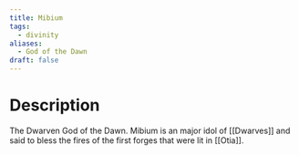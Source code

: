 ```yaml
---
title: Mibium
tags:
  - divinity
aliases:
  - God of the Dawn
draft: false
---
```

# Description
The Dwarven God of the Dawn. Mibium is an major idol of [[Dwarves]] and said to bless the fires of the first forges that were lit in [[Otia]].